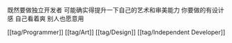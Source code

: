 既然要做独立开发者 可能确实得提升一下自己的艺术和审美能力 你要做的有设计感 自己看着爽 别人也愿意用

[[tag/Programmer]] [[tag/Art]] [[tag/Design]] [[tag/Independent Developer]]